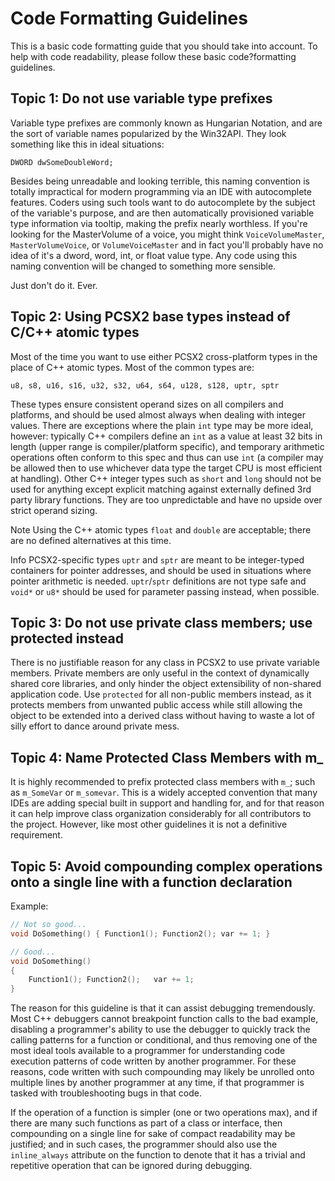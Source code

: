 # Code Formatting Guidelines

This is a basic code formatting guide that you should take into account. To help with code readability, please follow these basic code?formatting guidelines.

## Topic 1: Do not use variable type prefixes
Variable type prefixes are commonly known as Hungarian Notation, and are the sort of variable names popularized by the Win32API. They look something like this in ideal situations:

```
DWORD dwSomeDoubleWord;
```
Besides being unreadable and looking terrible, this naming convention is totally impractical for modern programming via an IDE with autocomplete features. Coders using such tools want to do autocomplete by the subject of the variable's purpose, and are then automatically provisioned variable type information via tooltip, making the prefix nearly worthless. If you're looking for the MasterVolume of a voice, you might think `VoiceVolumeMaster`, `MasterVolumeVoice`, or `VolumeVoiceMaster` and in fact you'll probably have no idea of it's a dword, word, int, or float value type. Any code using this naming convention will be changed to something more sensible.

Just don't do it. Ever.

## Topic 2: Using PCSX2 base types instead of C/C++ atomic types
Most of the time you want to use either PCSX2 cross-platform types in the place of C++ atomic types. Most of the common types are:

```
u8, s8, u16, s16, u32, s32, u64, s64, u128, s128, uptr, sptr
```
These types ensure consistent operand sizes on all compilers and platforms, and should be used almost always when dealing with integer values. There are exceptions where the plain `int` type may be more ideal, however: typically C++ compilers define an `int` as a value at least 32 bits in length (upper range is compiler/platform specific), and temporary arithmetic operations often conform to this spec and thus can use `int` (a compiler may be allowed then to use whichever data type the target CPU is most efficient at handling). Other C++ integer types such as `short` and `long` should not be used for anything except explicit matching against externally defined 3rd party library functions. They are too unpredictable and have no upside over strict operand sizing.

Note
Using the C++ atomic types `float` and `double` are acceptable; there are no defined alternatives at this time.

Info
PCSX2-specific types `uptr` and `sptr` are meant to be integer-typed containers for pointer addresses, and should be used in situations where pointer arithmetic is needed. `uptr`/`sptr` definitions are not type safe and `void*` or `u8*` should be used for parameter passing instead, when possible.

## Topic 3: Do not use private class members; use protected instead
There is no justifiable reason for any class in PCSX2 to use private variable members. Private members are only useful in the context of dynamically shared core libraries, and only hinder the object extensibility of non-shared application code. Use `protected` for all non-public members instead, as it protects members from unwanted public access while still allowing the object to be extended into a derived class without having to waste a lot of silly effort to dance around private mess.

## Topic 4: Name Protected Class Members with m_
It is highly recommended to prefix protected class members with `m_`; such as `m_SomeVar` or `m_somevar`. This is a widely accepted convention that many IDEs are adding special built in support and handling for, and for that reason it can help improve class organization considerably for all contributors to the project. However, like most other guidelines it is not a definitive requirement.

## Topic 5: Avoid compounding complex operations onto a single line with a function declaration
Example:

```cpp
// Not so good...
void DoSomething() { Function1(); Function2(); var += 1; }

// Good...
void DoSomething()
{
    Function1(); Function2();   var += 1;
}
```
The reason for this guideline is that it can assist debugging tremendously. Most C++ debuggers cannot breakpoint function calls to the bad example, disabling a programmer's ability to use the debugger to quickly track the calling patterns for a function or conditional, and thus removing one of the most ideal tools available to a programmer for understanding code execution patterns of code written by another programmer. For these reasons, code written with such compounding may likely be unrolled onto multiple lines by another programmer at any time, if that programmer is tasked with troubleshooting bugs in that code.

If the operation of a function is simpler (one or two operations max), and if there are many such functions as part of a class or interface, then compounding on a single line for sake of compact readability may be justified; and in such cases, the programmer should also use the `inline_always` attribute on the function to denote that it has a trivial and repetitive operation that can be ignored during debugging.
